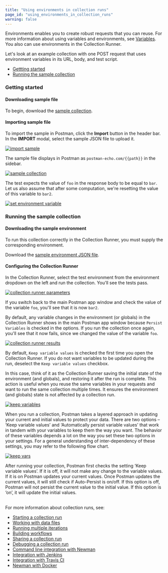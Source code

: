 ```yaml
---
title: "Using environments in collection runs"
page_id: "using_environments_in_collection_runs"
warning: false
---
```


Environments enables you to create robust requests that you can reuse. For more information about using variables and environments, see [Variables](/docs/v6/postman/environments_and_globals/variables). You also can use environments in the Collection Runner. 


Let's look at an example collection with one POST request that uses environment variables in its URL, body, and test script. 
* [Gettting started](#getting-started)
* [Running the sample collection](#running-the-sample-collection)


### Getting started

#### Downloading sample file

To begin, download the [sample collection](https://s3.amazonaws.com/postman-static-getpostman-com/postman-docs/usingEnvironments.postman_collection.json). 

#### Importing sample file

To import the sample in Postman, click the **Import** button in the header bar. In the **IMPORT** modal, select the sample JSON file to upload it.

[![import sample](https://s3.amazonaws.com/postman-static-getpostman-com/postman-docs/import+modal.png)](https://s3.amazonaws.com/postman-static-getpostman-com/postman-docs/import+modal.png)

The sample file displays in Postman as `postman-echo.com/{{path}}` in the sidebar.

[![sample collection](https://s3.amazonaws.com/postman-static-getpostman-com/postman-docs/Collection_Runs_pg7a.png)](https://s3.amazonaws.com/postman-static-getpostman-com/postman-docs/Collection_Runs_pg7a.png)

The test expects the value of `foo` in the response body to be equal to `bar`. Let us also assume that after some computation, we're resetting the value of this variable to `bar2`.

[![set environment variable](https://s3.amazonaws.com/postman-static-getpostman-com/postman-docs/Collection_Runs_pg7.png)](https://s3.amazonaws.com/postman-static-getpostman-com/postman-docs/Collection_Runs_pg7.png) 

### Running the sample collection

#### Downloading the sample environment

To run this collection correctly in the Collection Runner, you must supply the corresponding environment.

Download the [sample environment JSON file](https://s3.amazonaws.com/postman-static-getpostman-com/postman-docs/testEnv.postman_environment.json). 

#### Configuring the Collection Runner

In the Collection Runner, select the test environment from the environment dropdown on the left and run the collection. You'll see the tests pass. 

[![collection runner parameters](https://s3.amazonaws.com/postman-static-getpostman-com/postman-docs/Collection_Runs_pg9.png)](https://s3.amazonaws.com/postman-static-getpostman-com/postman-docs/runs_collection_run.png)  

If you switch back to the main Postman app window and check the value of the variable `foo`, you'll see that it is now `bar2`. 

By default, any variable changes in the environment (or globals) in the Collection Runner shows in the main Postman app window because `Persist Variables` is checked in the options. If you run the collection once again, you'll see that it now fails, since we changed the value of the variable `foo`.

[![collection runner results](https://s3.amazonaws.com/postman-static-getpostman-com/postman-docs/58704076.png)](https://s3.amazonaws.com/postman-static-getpostman-com/postman-docs/58704076.png)

By default, `Keep variable values` is checked the first time you open the Collection Runner. If you do not want variables to be updated during the run, deselect the `Keep variable values` checkbox. 

In this case, think of it as the Collection Runner saving the initial state of the environment (and globals), and restoring it after the run is complete. This action is useful when you reuse the same variables in your requests and want to run the same collection multiple times. It ensures the environment (and globals) state is not affected by a collection run.

[![keep variables](https://s3.amazonaws.com/postman-static-getpostman-com/postman-docs/run_collection_run_keepvars.png)](https://s3.amazonaws.com/postman-static-getpostman-com/postman-docs/run_collection_run_keepvars.png)

When you run a collection, Postman takes a layered approach in updating your current and initial values to protect your data. There are two options –  ‘Keep variable values’ and ‘Automatically persist variable values’ that work in tandem with your variables to keep them the way you want. The behavior of these variables depends a lot on the way you set these two options in your settings. For a general understanding of inter-dependency of these settings, you may refer to the following flow chart. 

[![keep vars](https://s3.amazonaws.com/postman-static-getpostman-com/postman-docs/Flow-Chart.png)](https://s3.amazonaws.com/postman-static-getpostman-com/postman-docs/Flow-Chart.png)

After running your collection, Postman first checks the setting ‘Keep variable values’. If it is off, it will not make any change to the variable values. If it is on Postman updates your current values. Once Postman updates the current values, it will still check if Auto-Persist is on/off. If this option is off, Postman will not persist the current value to the initial value. If this option is ‘on’, it will update the initial values. 
<br>
<br>

For more information about collection runs, see:

* [Starting a collection run](/docs/v6/postman/collection_runs/starting_a_collection_run)
* [Working with data files](/docs/v6/postman/collection_runs/working_with_data_files)
* [Running multiple iterations](/docs/v6/postman/collection_runs/running_multiple_iterations)
* [Building workflows](/docs/v6/postman/collection_runs/building_workflows)
* [Sharing a collection run](/docs/v6/postman/collection_runs/sharing_a_collection_run)
* [Debugging a collection run](/docs/v6/postman/collection_runs/debugging_a_collection_run)
* [Command line integration with Newman](/docs/v6/postman/collection_runs/command_line_integration_with_newman)
* [Integration with Jenkins](/docs/v6/postman/collection_runs/integration_with_jenkins)
* [Integration with Travis CI](/docs/v6/postman/collection_runs/integration_with_travis)
* [Newman with Docker](/docs/v6/postman/collection_runs/newman_with_docker)
